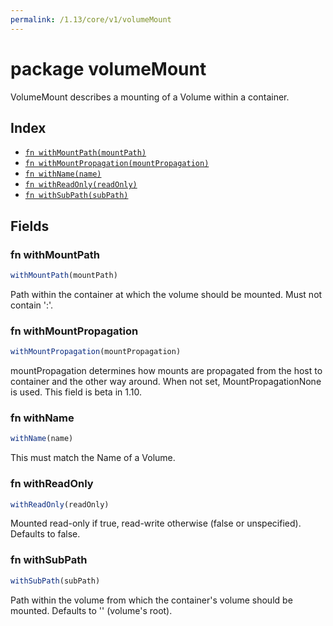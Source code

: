 ```yaml
---
permalink: /1.13/core/v1/volumeMount
---
```


# package volumeMount

VolumeMount describes a mounting of a Volume within a container.

## Index

* [`fn withMountPath(mountPath)`](#fn-withmountpath)
* [`fn withMountPropagation(mountPropagation)`](#fn-withmountpropagation)
* [`fn withName(name)`](#fn-withname)
* [`fn withReadOnly(readOnly)`](#fn-withreadonly)
* [`fn withSubPath(subPath)`](#fn-withsubpath)

## Fields

### fn withMountPath

```ts
withMountPath(mountPath)
```

Path within the container at which the volume should be mounted.  Must not contain ':'.

### fn withMountPropagation

```ts
withMountPropagation(mountPropagation)
```

mountPropagation determines how mounts are propagated from the host to container and the other way around. When not set, MountPropagationNone is used. This field is beta in 1.10.

### fn withName

```ts
withName(name)
```

This must match the Name of a Volume.

### fn withReadOnly

```ts
withReadOnly(readOnly)
```

Mounted read-only if true, read-write otherwise (false or unspecified). Defaults to false.

### fn withSubPath

```ts
withSubPath(subPath)
```

Path within the volume from which the container's volume should be mounted. Defaults to '' (volume's root).